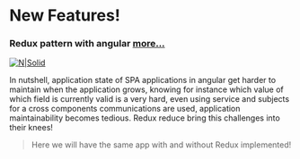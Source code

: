 # New Features!
### Redux pattern with angular [more...](http://www.dotnetcurry.com/reactjs/1356/redux-pattern-tutorial)

[![N|Solid](http://www.dotnetcurry.com/images/reactjs/redux/flux-pattern.png)](http://www.dotnetcurry.com/reactjs/1356/redux-pattern-tutorial)

In nutshell, application state of SPA applications in angular get harder to maintain when the application grows, knowing for instance which value of which field is currently valid is a very hard, even using service and subjects for a cross components communications are used, application maintainability becomes tedious. Redux reduce bring this challenges into their knees!  
> Here we will have the same app with and without Redux implemented!
